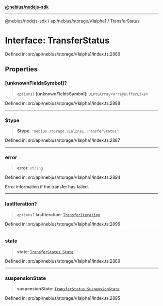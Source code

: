 [**@nebius/nodejs-sdk**](../../../../../README.md)

---

[@nebius/nodejs-sdk](../../../../../README.md) / [api/nebius/storage/v1alpha1](../README.md) / TransferStatus

# Interface: TransferStatus

Defined in: src/api/nebius/storage/v1alpha1/index.ts:2886

## Properties

### \[unknownFieldsSymbol\]?

> `optional` **\[unknownFieldsSymbol\]**: `Uint8Array`\<`ArrayBufferLike`\>

Defined in: src/api/nebius/storage/v1alpha1/index.ts:2888

---

### $type

> **$type**: `"nebius.storage.v1alpha1.TransferStatus"`

Defined in: src/api/nebius/storage/v1alpha1/index.ts:2887

---

### error

> **error**: `string`

Defined in: src/api/nebius/storage/v1alpha1/index.ts:2894

Error information if the transfer has failed.

---

### lastIteration?

> `optional` **lastIteration**: [`TransferIteration`](TransferIteration.md)

Defined in: src/api/nebius/storage/v1alpha1/index.ts:2896

---

### state

> **state**: [`TransferStatus_State`](../type-aliases/TransferStatus_State.md)

Defined in: src/api/nebius/storage/v1alpha1/index.ts:2889

---

### suspensionState

> **suspensionState**: [`TransferStatus_SuspensionState`](../type-aliases/TransferStatus_SuspensionState.md)

Defined in: src/api/nebius/storage/v1alpha1/index.ts:2895
